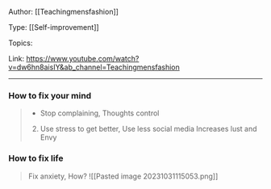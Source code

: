 
Author: [[Teachingmensfashion]]

Type: [[Self-improvement]]

Topics:

Link: https://www.youtube.com/watch?v=dw6hn8aisIY&ab_channel=Teachingmensfashion
___

### How to fix your mind
>  - Stop complaining, Thoughts control 
>  2. Use stress to get better, 
> Use less social media
> 	Increases lust and Envy
> 	

### How to fix life
> Fix anxiety, How?
> 	![[Pasted image 20231031115053.png]]


